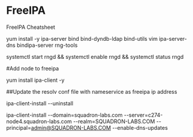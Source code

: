 # FreeIPA
FreeIPA Cheatsheet

yum install -y ipa-server bind bind-dyndb-ldap bind-utils vim ipa-server-dns bindipa-server  rng-tools

systemctl start rngd && systemctl enable rngd && systemctl status rngd

#Add node to freeipa

yum install ipa-client -y

##Update the resolv conf file with nameservice as freeipa ip address

ipa-client-install --uninstall

ipa-client-install --domain=squadron-labs.com --server=c274-node4.squadron-labs.com  --realm=SQUADRON-LABS.COM --principal=admin@SQUADRON-LABS.COM --enable-dns-updates
